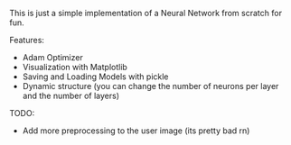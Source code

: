 This is just a simple implementation of a Neural Network from scratch for fun.

Features:
 - Adam Optimizer
 - Visualization with Matplotlib
 - Saving and Loading Models with pickle
 - Dynamic structure (you can change the number of neurons per layer and the number of layers)

TODO:
 - Add more preprocessing to the user image (its pretty bad rn)
